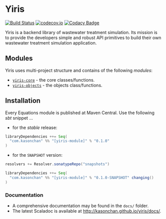 # Yiris #

[![Build Status](https://travis-ci.org/kasonchan/yiris.svg?branch=master)](https://travis-ci.org/kasonchan/yiris)
[![codecov.io](https://codecov.io/github/kasonchan/yiris/coverage.svg?branch=master)](https://codecov.io/github/kasonchan/yiris?branch=master)
[![Codacy Badge](https://api.codacy.com/project/badge/grade/943b99ac897a41428961090116755437)](https://www.codacy.com/app/kasonchan/yiris)

Yiris is a backend library of wastewater treatment simulation. 
Its mission is to provide the developers simple and robust API primitives to build
their own wastewater treatment simulation application.

## Modules ##

Yiris uses multi-project structure and contains of the following _modules_:

* [`yiris-core`](core) - the core classes/functions.
* [`yiris-objects`](objects) - the objects class/functions.

## Installation ##

Every Equations module is published at Maven Central. Use the following _sbt_ snippet ...

* for the _stable_ release:

```scala
libraryDependencies ++= Seq(
  "com.kasonchan" %% "[yiris-module]" % "0.1.0"
)
```

* for the `SNAPSHOT` version:

```scala
resolvers += Resolver.sonatypeRepo("snapshots")

libraryDependencies ++= Seq(
  "com.kasonchan" %% "[yiris-module]" % "0.1.0-SNAPSHOT" changing()
)
```

### Documentation ###

- A comprehensive documentation may be found in the `docs/` folder.
- The latest Scaladoc is available at http://kasonchan.github.io/yiris/docs/.
